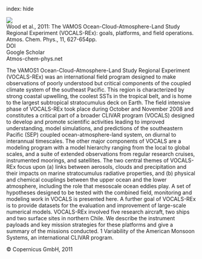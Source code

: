 index: hide

<div class="Citation">
    <div class="Citation-thumb CitationThumb-linked"  data-href="https://doi.org/10.5194/acp-11-627-2011">
      <img src="https://static.claimspace.cloud/climate-study-static/refs/thumbs/9/Wood_et_al_2011-thumb.png" />
    </div>

  <div class="Citation-body">
    <div class="Citation-text">Wood et al., 2011: The VAMOS Ocean-Cloud-Atmosphere-Land Study Regional Experiment (VOCALS-REx): goals, platforms, and field operations. <span class="Article-journal">Atmos. Chem. Phys., </span><span class="Article-volume">11, </span>627-654pp.</div>
    <div class="Citation-links">
      <div class="CitationLink" data-href="https://doi.org/10.5194/acp-11-627-2011">
        <div class="CitationLink-icon CitationLink-Doi"></div>
        <div class="CitationLink-text">DOI</div>
      </div>
      <div class="CitationLink" data-href="https://scholar.google.com/scholar?q=10.5194/acp-11-627-2011">
        <div class="CitationLink-icon CitationLink-Scholar"></div>
        <div class="CitationLink-text">Google Scholar</div>
      </div>
      <div class="CitationLink" data-href="http://www.atmos-chem-phys.net/11/627/2011/">
        <div class="CitationLink-icon CitationLink-Publisher"></div>
        <div class="CitationLink-text">Atmos-chem-phys.net</div>
      </div>
    </div>
  </div>
</div>

The VAMOS1 Ocean-Cloud-Atmosphere-Land Study Regional Experiment (VOCALS-REx) was an international field program designed to make observations of poorly understood but critical components of the coupled climate system of the southeast Pacific. This region is characterized by strong coastal upwelling, the coolest SSTs in the tropical belt, and is home to the largest subtropical stratocumulus deck on Earth. The field intensive phase of VOCALS-REx took place during October and November 2008 and constitutes a critical part of a broader CLIVAR program (VOCALS) designed to develop and promote scientific activities leading to improved understanding, model simulations, and predictions of the southeastern Pacific (SEP) coupled ocean-atmosphere-land system, on diurnal to interannual timescales. The other major components of VOCALS are a modeling program with a model hierarchy ranging from the local to global scales, and a suite of extended observations from regular research cruises, instrumented moorings, and satellites. The two central themes of VOCALS-REx focus upon (a) links between aerosols, clouds and precipitation and their impacts on marine stratocumulus radiative properties, and (b) physical and chemical couplings between the upper ocean and the lower atmosphere, including the role that mesoscale ocean eddies play. A set of hypotheses designed to be tested with the combined field, monitoring and modeling work in VOCALS is presented here. A further goal of VOCALS-REx is to provide datasets for the evaluation and improvement of large-scale numerical models. VOCALS-REx involved five research aircraft, two ships and two surface sites in northern Chile. We describe the instrument payloads and key mission strategies for these platforms and give a summary of the missions conducted.  1 Variability of the American Monsoon Systems, an international CLIVAR program.

<div class="Citation-copy">
&copy; Copernicus GmbH, 2011
</div>